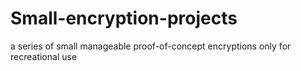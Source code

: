 # Small-encryption-projects
a series of small manageable proof-of-concept encryptions only for recreational use
